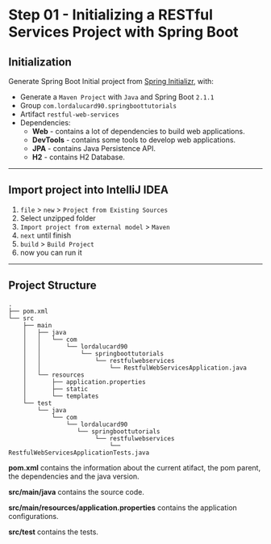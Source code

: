 # Step 01 - Initializing a RESTful Services Project with Spring Boot

## Initialization

Generate Spring Boot Initial project from [Spring Initializr](https://start.spring.io/), with:
- Generate a `Maven Project` with `Java` and Spring Boot `2.1.1`
- Group `com.lordalucard90.springboottutorials`
- Artifact `restful-web-services`
- Dependencies:
  - **Web** - contains a lot of dependencies to build web applications.
  - **DevTools** - contains some tools to develop web applications.
  - **JPA** - contains Java Persistence API.
  - **H2** - contains H2 Database.

---

## Import project into IntelliJ IDEA

1. `file` > `new` > `Project from Existing Sources`
2. Select unzipped folder
3. `Import project from external model` > `Maven`
4. `next` until finish
7. `build` > `Build Project`
8. now you can run it

---

## Project Structure

```
.
├── pom.xml
└── src
    ├── main
    │   ├── java
    │   │   └── com
    │   │       └── lordalucard90
    │   │           └── springboottutorials
    │   │               └── restfulwebservices
    │   │                   └── RestfulWebServicesApplication.java
    │   └── resources
    │       ├── application.properties
    │       ├── static
    │       └── templates
    └── test
        └── java
            └── com
                └── lordalucard90
                   └── springboottutorials
                        └── restfulwebservices
                            └── RestfulWebServicesApplicationTests.java
```

**pom.xml** contains the information about the current atifact, the pom parent, the dependencies and the java version.

**src/main/java** contains the source code.

**src/main/resources/application.properties** contains the application configurations.

**src/test** contains the tests.
